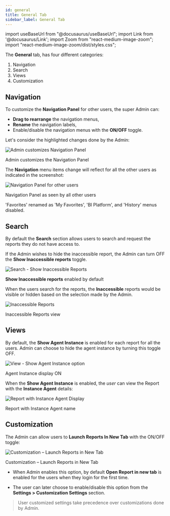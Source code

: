 ```yaml
---
id: general 
title: General Tab
sidebar_label: General Tab
---
```


import useBaseUrl from "@docusaurus/useBaseUrl";
import Link from '@docusaurus/Link';
import Zoom from "react-medium-image-zoom";
import "react-medium-image-zoom/dist/styles.css";

The **General** tab, has four different categories:
1. <Link to={useBaseUrl('#navigation')}>Navigation</Link>
2. <Link to={useBaseUrl('#search')}>Search</Link>
3. <Link to={useBaseUrl('#views')}>Views</Link>
4. <Link to={useBaseUrl('#customization')}>Customization</Link>

## Navigation

To customize the **Navigation Panel** for other users, the super Admin can:

- **Drag to rearrange** the navigation menus,
- **Rename** the navigation labels,
- Enable/disable the navigation menus with the **ON/OFF** toggle.

Let's consider the highlighted changes done by the Admin:

  <div class="center">
    <Zoom>
      <img alt="Admin customizes Navigation Panel" src={useBaseUrl('doc-images/admin-guide/navpanel-customized.png')}/>
    </Zoom>
    <p>Admin customizes the Navigation Panel</p>
  </div>

The **Navigation** menu items change will reflect for all the other users as indicated in the screenshot:

  <div class="center">
    <Zoom>
      <img alt="Navigation Panel for other users" src={useBaseUrl('doc-images/admin-guide/navpanel-users.png')}/>
    </Zoom>
    <p>Navigation Panel as seen by all other users</p>
  </div>

'Favorites' renamed as 'My Favorites', 'BI Platform', and 'History' menus disabled.

## Search

By default the **Search** section allows users to search and request the reports they do not have access to.

If the Admin wishes to hide the inaccessible report, the Admin can turn OFF the **Show Inaccessible reports** toggle.

  <div class="center">
    <Zoom>
      <img alt="Search - Show Inaccessible Reports" src={useBaseUrl('doc-images/admin-guide/settings/enable-inaccessible-reports.png')}/>
    </Zoom>
    <p><b>Show Inaccessible reports</b> enabled by default</p>
  </div>

When the users search for the reports, the **Inaccessible** reports would be visible or hidden based on the selection made by the Admin.

  <div class="center">
    <Zoom>
      <img alt="Inaccessible Reports" src={useBaseUrl('doc-images/admin-guide/settings/inaccessible-reports.png')}/>
    </Zoom>
    <p>Inaccessible Reports view</p>
  </div>

## Views

By default, the **Show Agent Instance** is enabled for each report for all the users.
Admin can choose to hide the agent instance by turning this toggle OFF.

  <div class="center">
    <Zoom>
      <img alt="View - Show Agent Instance option" src={useBaseUrl('doc-images/admin-guide/settings/general-settings-views.png')}/>
    </Zoom>
    <p>Agent Instance display ON</p>
  </div>

When the **Show Agent Instance** is enabled, the *user* can view the Report with the **Instance Agent** details:

  <div class="center">
    <Zoom>
      <img alt="Report with Instance Agent Display" src={useBaseUrl('doc-images/admin-guide/settings/view-instance-name.png')}/>
    </Zoom>
    <p>Report with Instance Agent name</p>
  </div>

## Customization

The Admin can allow users to **Launch Reports In New Tab** with the ON/OFF toggle:

  <div class="center">
    <Zoom>
      <img alt="Customization – Launch Reports in New Tab" src={useBaseUrl('doc-images/admin-guide/settings/settings-customization.png')}/>
    </Zoom>
    <p>Customization – Launch Reports in New Tab</p>
  </div>

- When Admin enables this option, by default **Open Report in new tab** is enabled for the users when they login for the first time.

- The user can later choose to enable/disable this option from the **Settings > Customization Settings** section.

> User customized settings take precedence over customizations done by Admin.
